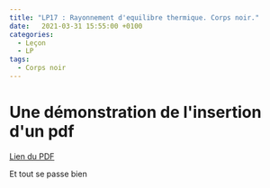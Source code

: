 ```yaml
---
title: "LP17 : Rayonnement d'equilibre thermique. Corps noir."
date:   2021-03-31 15:55:00 +0100
categories:
  - Leçon
  - LP
tags:
  - Corps noir
---
```


# Une démonstration de l'insertion d'un pdf

[Lien du PDF](/assets/pdf/LP17_Rayonnement_thermique_d__quilibre_Corps_noir.pdf)

<object class="pdf fitvidsignore" data="/assets/pdf/LP17_Rayonnement_thermique_d__quilibre_Corps_noir.pdf" type="application/pdf"></object>

Et tout se passe bien
